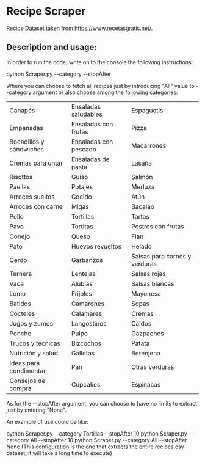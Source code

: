 # Recipe Scraper

Recipe Dataset taken from https://www.recetasgratis.net/.

## Description and usage:

In order to run the code, write on to the console the following instructions:

python Scraper.py --category <food category> --stopAfter <number of recipes>
  
  
Where you can choose to fetch all recipes just by introducing "All" value to --category argument or also choose among the following categories:

|                         |                       |                               |
|-------------------------|-----------------------|-------------------------------|
| Canapés                 | Ensaladas saludables  | Espaguetis                    |
| Empanadas               | Ensaladas con frutas  | Pizza                         |
| Bocadillos y sándwiches | Ensaladas con pescado | Macarrones                    |
| Cremas para untar       | Ensaladas de pasta    | Lasaña                        |
| Risottos                | Guiso                 | Salmón                        |
| Paellas                 | Potajes               | Merluza                       |
| Arroces sueltos         | Cocido                | Atún                          |
| Arroces con carne       | Migas                 | Bacalao                       |
| Pollo                   | Tortillas             | Tartas                        |
| Pavo                    | Tortitas              | Postres con frutas            |
| Conejo                  | Queso                 | Flan                          |
| Pato                    | Huevos revueltos      | Helado                        |
| Cerdo                   | Garbanzos             | Salsas para carnes y verduras |
| Ternera                 | Lentejas              | Salsas rojas                  |
| Vaca                    | Alubias               | Salsas blancas                |
| Lomo                    | Frijoles              | Mayonesa                      |
| Batidos                 | Camarones             | Sopas                         |
| Cócteles                | Calamares             | Cremas                        |
| Jugos y zumos           | Langostinos           | Caldos                        |
| Ponche                  | Pulpo                 | Gazpachos                     |
| Trucos y técnicas       | Bizcochos             | Patata                        |
| Nutrición y salud       | Galletas              | Berenjena                     |
| Ideas para condimentar  | Pan                   | Otras verduras                |
| Consejos de compra      | Cupcakes              | Espinacas                     |

As for the --stopAfter argument, you can choose to have no limits to extract just by entering "None". 

An example of use could be like:

python Scraper.py --category Tortillas --stopAfter 10
python Scraper.py --category All --stopAfter 10
python Scraper.py --category All --stopAfter None (This configuration is the one that extracts the entire recipes.csv dataset, it will take a long time to execute) 
